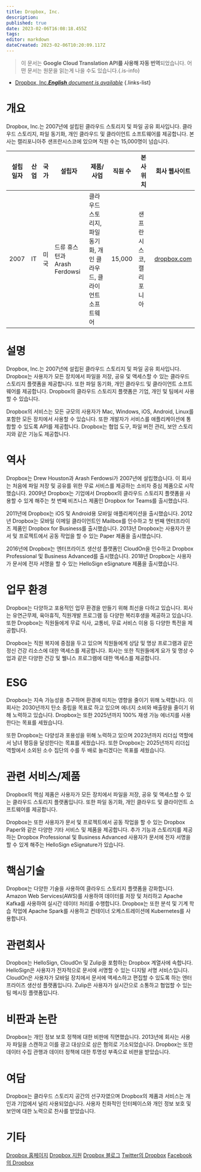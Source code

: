 ```yaml
---
title: Dropbox, Inc.
description: 
published: true
date: 2023-02-06T16:08:18.455Z
tags: 
editor: markdown
dateCreated: 2023-02-06T10:20:09.117Z
---
```


> 이 문서는 **Google Cloud Translation API를 사용해 자동 번역**되었습니다.
어떤 문서는 원문을 읽는게 나을 수도 있습니다.{.is-info}



- [Dropbox, Inc.***English** document is available*](/en/Knowledge-base/Dictionary/Company/dropbox-inc-)
{.links-list}


# 개요

Dropbox, Inc.는 2007년에 설립된 클라우드 스토리지 및 파일 공유 회사입니다. 클라우드 스토리지, 파일 동기화, 개인 클라우드 및 클라이언트 소프트웨어를 제공합니다. 본사는 캘리포니아주 샌프란시스코에 있으며 직원 수는 15,000명이 넘습니다.

| 설립일자 | 산업 | 국가 | 설립자 | 제품/사업 | 직원 수 | 본사위치 | 회사 웹사이트 |
|----|---------|--------|--------|---|-----|------------------------|---|
| 2007 | IT | 미국 | 드류 휴스턴과 Arash Ferdowsi | 클라우드 스토리지, 파일 동기화, 개인 클라우드, 클라이언트 소프트웨어 | 15,000 | 샌프란시스코, 캘리포니아 | [dropbox.com](https://www.dropbox.com/) |

# 설명

Dropbox, Inc.는 2007년에 설립된 클라우드 스토리지 및 파일 공유 회사입니다. Dropbox는 사용자가 모든 장치에서 파일을 저장, 공유 및 액세스할 수 있는 클라우드 스토리지 플랫폼을 제공합니다. 또한 파일 동기화, 개인 클라우드 및 클라이언트 소프트웨어를 제공합니다. Dropbox의 클라우드 스토리지 플랫폼은 기업, 개인 및 팀에서 사용할 수 있습니다.

Dropbox의 서비스는 모든 규모의 사용자가 Mac, Windows, iOS, Android, Linux를 포함한 모든 장치에서 사용할 수 있습니다. 또한 개발자가 서비스를 애플리케이션에 통합할 수 있도록 API를 제공합니다. Dropbox는 협업 도구, 파일 버전 관리, 보안 스토리지와 같은 기능도 제공합니다.

# 역사

Dropbox는 Drew Houston과 Arash Ferdowsi가 2007년에 설립했습니다. 이 회사는 처음에 파일 저장 및 공유를 위한 무료 서비스를 제공하는 소비자 중심 제품으로 시작했습니다. 2009년 Dropbox는 기업에서 Dropbox의 클라우드 스토리지 플랫폼을 사용할 수 있게 해주는 첫 번째 비즈니스 제품인 Dropbox for Teams를 출시했습니다.

2011년에 Dropbox는 iOS 및 Android용 모바일 애플리케이션을 출시했습니다. 2012년 Dropbox는 모바일 이메일 클라이언트인 Mailbox를 인수하고 첫 번째 엔터프라이즈 제품인 Dropbox for Business를 출시했습니다. 2013년 Dropbox는 사용자가 문서 및 프로젝트에서 공동 작업을 할 수 있는 Paper 제품을 출시했습니다.

2016년에 Dropbox는 엔터프라이즈 생산성 플랫폼인 CloudOn을 인수하고 Dropbox Professional 및 Business Advanced를 출시했습니다. 2018년 Dropbox는 사용자가 문서에 전자 서명을 할 수 있는 HelloSign eSignature 제품을 출시했습니다.

# 업무 환경

Dropbox는 다양하고 포용적인 업무 환경을 만들기 위해 최선을 다하고 있습니다. 회사는 유연근무제, 육아휴직, 직원개발 프로그램 등 다양한 복리후생을 제공하고 있습니다. 또한 Dropbox는 직원들에게 무료 식사, 교통비, 무료 서비스 이용 등 다양한 특전을 제공합니다.

Dropbox는 직원 복지에 중점을 두고 있으며 직원들에게 상담 및 명상 프로그램과 같은 정신 건강 리소스에 대한 액세스를 제공합니다. 회사는 또한 직원들에게 요가 및 명상 수업과 같은 다양한 건강 및 웰니스 프로그램에 대한 액세스를 제공합니다.

# ESG

Dropbox는 지속 가능성을 추구하며 환경에 미치는 영향을 줄이기 위해 노력합니다. 이 회사는 2030년까지 탄소 중립을 목표로 하고 있으며 에너지 소비와 배출량을 줄이기 위해 노력하고 있습니다. Dropbox는 또한 2025년까지 100% 재생 가능 에너지를 사용한다는 목표를 세웠습니다.

또한 Dropbox는 다양성과 포용성을 위해 노력하고 있으며 2023년까지 리더십 역할에서 남녀 평등을 달성한다는 목표를 세웠습니다. 또한 Dropbox는 2025년까지 리더십 역할에서 소외된 소수 집단의 수를 두 배로 늘리겠다는 목표를 세웠습니다.

# 관련 서비스/제품

Dropbox의 핵심 제품은 사용자가 모든 장치에서 파일을 저장, 공유 및 액세스할 수 있는 클라우드 스토리지 플랫폼입니다. 또한 파일 동기화, 개인 클라우드 및 클라이언트 소프트웨어를 제공합니다.

Dropbox는 또한 사용자가 문서 및 프로젝트에서 공동 작업을 할 수 있는 Dropbox Paper와 같은 다양한 기타 서비스 및 제품을 제공합니다. 추가 기능과 스토리지를 제공하는 Dropbox Professional 및 Business Advanced 사용자가 문서에 전자 서명을 할 수 있게 해주는 HelloSign eSignature가 있습니다.

# 핵심기술

Dropbox는 다양한 기술을 사용하여 클라우드 스토리지 플랫폼을 강화합니다. Amazon Web Services(AWS)를 사용하여 데이터를 저장 및 처리하고 Apache Kafka를 사용하여 실시간 데이터 처리를 수행합니다. Dropbox는 또한 분석 및 기계 학습 작업에 Apache Spark를 사용하고 컨테이너 오케스트레이션에 Kubernetes를 사용합니다.

# 관련회사

Dropbox는 HelloSign, CloudOn 및 Zulip을 포함하는 Dropbox 계열사에 속합니다. HelloSign은 사용자가 전자적으로 문서에 서명할 수 있는 디지털 서명 서비스입니다. CloudOn은 사용자가 모바일 장치에서 문서에 액세스하고 편집할 수 있도록 하는 엔터프라이즈 생산성 플랫폼입니다. Zulip은 사용자가 실시간으로 소통하고 협업할 수 있는 팀 메시징 플랫폼입니다.

# 비판과 논란

Dropbox는 개인 정보 보호 정책에 대한 비판에 직면했습니다. 2013년에 회사는 사용자 파일을 스캔하고 이를 광고 대상으로 삼은 혐의로 기소되었습니다. Dropbox는 또한 데이터 수집 관행과 데이터 정책에 대한 투명성 부족으로 비판을 받았습니다.

# 여담

Dropbox는 클라우드 스토리지 공간의 선구자였으며 Dropbox의 제품과 서비스는 개인과 기업에서 널리 사용되었습니다. 사용자 친화적인 인터페이스와 개인 정보 보호 및 보안에 대한 노력으로 찬사를 받았습니다.

# 기타

[Dropbox 홈페이지](https://www.dropbox.com/)
[Dropbox 지원](https://www.dropbox.com/support)
[Dropbox 블로그](https://blog.dropbox.com/)
[Twitter의 Dropbox](https://twitter.com/dropbox)
[Facebook의 Dropbox](https://www.facebook.com/dropbox)